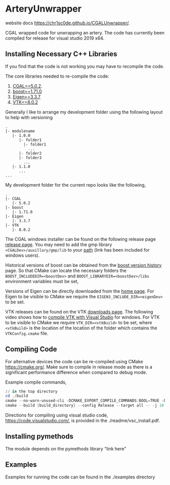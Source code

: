 # ArteryUnwrapper

website docs https://chr1sc0de.github.io/CGALUnwrapper/.

CGAL wrapped code for unwrapping an artery. The code has currently been compiled for release for visual studio 2019 x64.

## Installing Necessary C++ Libraries

If you find that the code is not working you may have to recompile the code.

The core libraries needed to re-compile the code:

1. [CGAL==5.0.2](https://www.cgal.org/).
2. [boost==1.71.0](https://www.boost.org/)
3. [Eigen==3.3.7](http://eigen.tuxfamily.org/index.php?title=Main_Page)
4. [VTK==8.0.2](https://vtk.org/)

Generally I like to arrange my development folder using the following layout to help with versioning

````folders
.
|- modulename
   |- 1.0.0
      |- folder1
        |- folder1
          ...
      |- folder2
      |- folder3
        ...
   |- 1.1.0
      ...
...
````

My development folder for the current repo looks like the following,

````folders
.
|- CGAL
   |- 5.0.2
|- boost
   |- 1.71.0
|- Eigen
   |- 3.3.7
|- VTK
   |- 8.0.2

````

The CGAL windows installer can be found on the following release page [release page](https://github.com/CGAL/cgal/releases). You may need to add the gmp library `<CGALDev>/auxillary/gmp/lib` to your [path](https://www.techjunkie.com/environment-variables-windows-10/) (link has been included for windows users).

Historical versions of boost can be obtained from the [boost version history](https://www.boost.org/users/history/) page. So that CMake can locate the necessary folders the `BOOST_INCLUDEDIR=<boostDev>` and `BOOST_LIBRARYDIR=<boostDev>/libs` environment variables must be set,

Versions of Eigen can be directly downloaded from the [home page](http://eigen.tuxfamily.org/index.php?title=Main_Page). For Eigen to be visible to CMake we require the `EIGEN3_INCLUDE_DIR=<eigenDev>` to be set.

VTK releases can be found on the VTK [downloads page](https://vtk.org/download/). The following video shows how to [compile VTK with Visual Studio](https://www.youtube.com/watch?v=IgvbhyDh8r0) for windows. For VTK to be visible to CMake we require `VTK_DIR=<vtkBuild>` to be set, where `<vtkBuild>` is the location of the location of the folder which contains the `VTKConfig.cmake` file.

## Compiling Code

For alternative devices the code can be re-compiled using CMake https://cmake.org/. Make sure to compile in release mode as there is a significant performance difference when compared to debug mode.

Example compile commands,

````powershell
// in the top directory
cd ./build
cmake --no-warn-unused-cli -DCMAKE_EXPORT_COMPILE_COMMANDS:BOOL=TRUE -DCMAKE_BUILD_TYPE:STRING=Release -H{top_directory} -B{build_directory} -G Ninja
cmake --build {build_directory} --config Release --target all -- -j 10
````

Directions for compiling using visual studio code, https://code.visualstudio.com/, is provided in the ./readme/vsc_install.pdf.

## Installing pymethods

The module depends on the pymethods library "link here"

## Examples

Examples for running the code can be found in the ./examples directory
